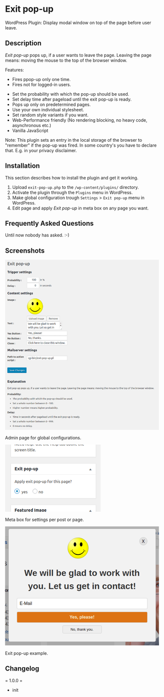 # Exit pop-up
WordPress Plugin: Display modal window on top of the page before user leave.

## Description

_Exit pop-up_ pops up, if a user wants to leave the page. Leaving the page means: moving the mouse to the top of the browser window.

Features:

+ Fires ppop-up only one time.
+ Fires not for logged-in users.
* Set the probability with which the pop-up should be used.
* Set delay time after pageload until the exit pop-up is ready.
* Pops up only on predetermined pages.
* Use your own individual stylesheet.
* Set random style variants if you want.
* Web-Performance friendly (No rendering blocking, no heavy code, asynchronous etc.)
* Vanilla JavaScript


Note:
This plugin sets an entry in the local storage of the browser to "remember" if the pop-up was fired. In some country's you have to declare that. E.g. in your privacy disclaimer.

## Installation

This section describes how to install the plugin and get it working.

1. Upload `exit-pop-up.php` to the `/wp-content/plugins/` directory.
1. Activate the plugin through the `Plugins` menu in WordPress.
1. Make global configuration trough `Settings` > `Exit pop-up` menu in WordPress.
1. Edit page and apply _Exit pop-up_ in meta box on any page you want.

## Frequently Asked Questions

Until now nobody has asked. :-)

## Screenshots

![](assets/screenshot-1.png)

Admin page for global configurations.

![](assets/screenshot-2.png)

Meta box for settings per post or page.

![](assets/screenshot-3.png)

Exit pop-up example.

## Changelog

= 1.0.0 =
* init